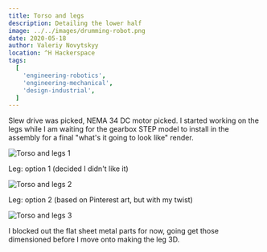 ```yaml
---
title: Torso and legs
description: Detailing the lower half
image: ../../images/drumming-robot.png
date: 2020-05-18
author: Valeriy Novytskyy
location: ^H Hackerspace
tags:
  [
    'engineering-robotics',
    'engineering-mechanical',
    'design-industrial',
  ]
---
```


Slew drive was picked, NEMA 34 DC motor picked. I started working on the legs while I am waiting for the gearbox STEP model to install in the assembly for a final "what's it going to look like" render.

![Torso and legs 1](https://zeroweb-downloads.s3.us-west-2.amazonaws.com/torso-and-legs1.png)

Leg: option 1 (decided I didn't like it)

![Torso and legs 2](https://zeroweb-downloads.s3.us-west-2.amazonaws.com/torso-and-legs2.png)

Leg: option 2 (based on Pinterest art, but with my twist)

![Torso and legs 3](https://zeroweb-downloads.s3.us-west-2.amazonaws.com/torso-and-legs3.png)

I blocked out the flat sheet metal parts for now, going get those dimensioned before I move onto making the leg 3D.